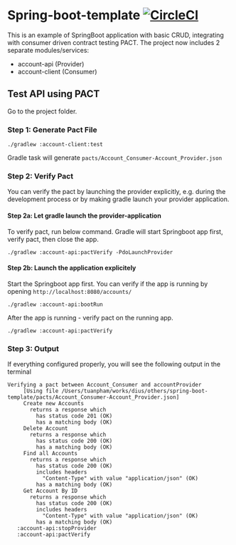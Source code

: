 Spring-boot-template [![CircleCI](https://circleci.com/gh/DiUS/spring-boot-template.svg?style=shield&&circle-token=91b8d409121e015a37c80295efae97976d1a5924)](https://circleci.com/gh/DiUS/spring-boot-template)
=====================================
This is an example of SpringBoot application with basic CRUD, integrating with consumer driven contract testing PACT. The project now includes 2 separate modules/services:
* account-api (Provider)
* account-client (Consumer)

## Test API using PACT

Go to the project folder.

### Step 1: Generate Pact File

	./gradlew :account-client:test

Gradle task will generate `pacts/Account_Consumer-Account_Provider.json`

### Step 2: Verify Pact
You can verify the pact by launching the provider explicitly, 
e.g. during the development process
or by making gradle launch your provider application. 


#### Step 2a: Let gradle launch the provider-application

To verify pact, run below command. 
Gradle will start Springboot app first, verify pact, then close the app.

	./gradlew :account-api:pactVerify -PdoLaunchProvider

#### Step 2b: Launch the application explicitely

Start the Springboot app first. 
You can verify if the app is running by opening `http://localhost:8080/accounts/`

	./gradlew :account-api:bootRun



After the app is running - verify pact on the running app.

	./gradlew :account-api:pactVerify 

	
### Step 3: Output


If everything configured properly, you will see the following output in the terminal

	Verifying a pact between Account_Consumer and accountProvider
         [Using file /Users/tuanpham/works/dius/others/spring-boot-template/pacts/Account_Consumer-Account_Provider.json]
         Create new Accounts
           returns a response which
             has status code 201 (OK)
             has a matching body (OK)
         Delete Account
           returns a response which
             has status code 200 (OK)
             has a matching body (OK)
         Find all Accounts
           returns a response which
             has status code 200 (OK)
             includes headers
               "Content-Type" with value "application/json" (OK)
             has a matching body (OK)
         Get Account By ID
           returns a response which
             has status code 200 (OK)
             includes headers
               "Content-Type" with value "application/json" (OK)
             has a matching body (OK)
       :account-api:stopProvider
       :account-api:pactVerify
